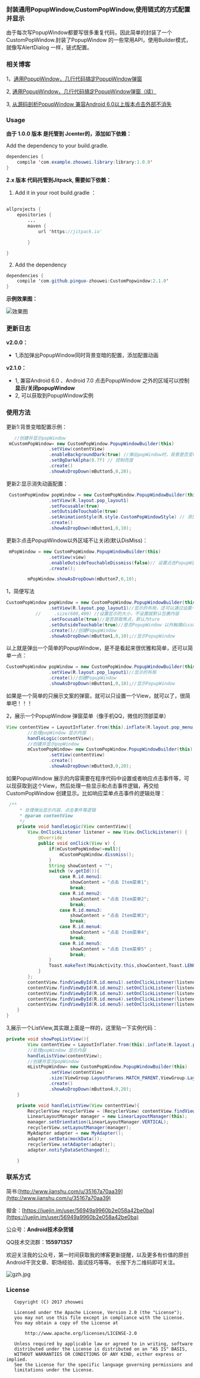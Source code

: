 ### 封装通用PopupWindow,CustomPopWindow,使用链式的方式配置并显示

由于每次写PopupWindow都要写很多重复代码，因此简单的封装了一个CustomPopWindow.封装了PopupWindow 的一些常用API，使用Builder模式，就像写AlertDialog 一样，链式配置。

### 相关博客

1，[通用PopupWindow，几行代码搞定PopupWindow弹窗](http://www.jianshu.com/p/9304d553aa67)

2, [通用PopupWindow，几行代码搞定PopupWindow弹窗（续）](http://www.jianshu.com/p/46d13fe78099)

3, [从源码剖析PopupWindow 兼容Android 6.0以上版本点击外部不消失](http://www.jianshu.com/p/c9a83decb314)

### Usage

**由于 1.0.0 版本 是托管到 Jcenter的，添加如下依赖：**

Add the dependency to your build.gradle.


```java
dependencies {
    compile 'com.example.zhouwei.library:library:1.0.0'
}
```

 **2.x 版本 代码托管到Jitpack, 需要如下依赖：**
 
1. Add it in your root build.gradle ：
 ```java
     
 allprojects {
     epositories {
         ...
         maven {
             url 'https://jitpack.io'
 
         }
 
 }
 ```
 
2. Add the dependency
```java
dependencies {
	compile 'com.github.pinguo-zhouwei:CustomPopwindow:2.1.0'
}
```

**示例效果图：**

![效果图](image/pop_window.gif)


### 更新日志

**v2.0.0：**

* 1,添加弹出PopupWindow同时背景变暗的配置，添加配置动画

**v2.1.0：**

* 1, 兼容Android 6.0 、Android 7.0 点击PopupWindow 之外的区域可以控制 **显示/关闭popupWindow**
* 2, 可以获取到PopupWindow实例
### 使用方法


更新1:背景变暗配置示例：

```java
   //创建并显示popWindow
 mCustomPopWindow= new CustomPopWindow.PopupWindowBuilder(this)
                .setView(contentView)
                .enableBackgroundDark(true) //弹出popWindow时，背景是否变暗
                .setBgDarkAlpha(0.7f) // 控制亮度
                .create()
                .showAsDropDown(mButton5,0,20);
```
更新2:显示消失动画配置：

```java
 CustomPopWindow popWindow = new CustomPopWindow.PopupWindowBuilder(this)
                .setView(R.layout.pop_layout1)
                .setFocusable(true)
                .setOutsideTouchable(true)
                .setAnimationStyle(R.style.CustomPopWindowStyle) // 添加自定义显示和消失动画
                .create()
                .showAsDropDown(mButton1,0,10);
```

更新3:点击PopupWindow以外区域不让关闭(默认DisMiss)：

```java
 mPopWindow = new CustomPopWindow.PopupWindowBuilder(this)
                .setView(view)
                .enableOutsideTouchableDissmiss(false)// 设置点击PopupWindow之外的地方，popWindow不关闭，如果不设置这个属性或者为true，则关闭
                .create();

        mPopWindow.showAsDropDown(mButton7,0,10);
```



1，简便写法
```java
CustomPopWindow popWindow = new CustomPopWindow.PopupWindowBuilder(this)
                .setView(R.layout.pop_layout1)//显示的布局，还可以通过设置一个View
           //     .size(600,400) //设置显示的大小，不设置就默认包裹内容
                .setFocusable(true)//是否获取焦点，默认为ture
                .setOutsideTouchable(true)//是否PopupWindow 以外触摸dissmiss
                .create()//创建PopupWindow
                .showAsDropDown(mButton1,0,10);//显示PopupWindow
```
以上就是弹出一个简单的PopupWindow，是不是看起来很优雅和简单，还可以简单一点：

```java
CustomPopWindow popWindow = new CustomPopWindow.PopupWindowBuilder(this)
                .setView(R.layout.pop_layout1)//显示的布局
                .create()//创建PopupWindow
                .showAsDropDown(mButton1,0,10);//显示PopupWindow
```
如果是一个简单的只展示文案的弹窗，就可以只设置一个View，就可以了，很简单吧！！！

2，展示一个PopupWindow 弹窗菜单（像手机QQ，微信的顶部菜单）
```java
View contentView = LayoutInflater.from(this).inflate(R.layout.pop_menu,null);
        //处理popWindow 显示内容
        handleLogic(contentView);
        //创建并显示popWindow
        mCustomPopWindow= new CustomPopWindow.PopupWindowBuilder(this)
                .setView(contentView)
                .create()
                .showAsDropDown(mButton3,0,20);
```
如果PopupWindow 展示的内容需要在程序代码中设置或者响应点击事件等，可以现获取到这个View，然后处理一些显示和点击事件逻辑，再交给CustomPopWindow 创建显示。比如响应菜单点击事件的逻辑处理：
```java
 /**
     * 处理弹出显示内容、点击事件等逻辑
     * @param contentView
     */
    private void handleLogic(View contentView){
        View.OnClickListener listener = new View.OnClickListener() {
            @Override
            public void onClick(View v) {
                if(mCustomPopWindow!=null){
                    mCustomPopWindow.dissmiss();
                }
                String showContent = "";
                switch (v.getId()){
                    case R.id.menu1:
                        showContent = "点击 Item菜单1";
                        break;
                    case R.id.menu2:
                        showContent = "点击 Item菜单2";
                        break;
                    case R.id.menu3:
                        showContent = "点击 Item菜单3";
                        break;
                    case R.id.menu4:
                        showContent = "点击 Item菜单4";
                        break;
                    case R.id.menu5:
                        showContent = "点击 Item菜单5" ;
                        break;
                }
                Toast.makeText(MainActivity.this,showContent,Toast.LENGTH_SHORT).show();
            }
        };
        contentView.findViewById(R.id.menu1).setOnClickListener(listener);
        contentView.findViewById(R.id.menu2).setOnClickListener(listener);
        contentView.findViewById(R.id.menu3).setOnClickListener(listener);
        contentView.findViewById(R.id.menu4).setOnClickListener(listener);
        contentView.findViewById(R.id.menu5).setOnClickListener(listener);
    }
}
```
3,展示一个ListView,其实跟上面是一样的，这里贴一下实例代码：
```java
private void showPopListView(){
        View contentView = LayoutInflater.from(this).inflate(R.layout.pop_list,null);
        //处理popWindow 显示内容
        handleListView(contentView);
        //创建并显示popWindow
        mListPopWindow= new CustomPopWindow.PopupWindowBuilder(this)
                .setView(contentView)
                .size(ViewGroup.LayoutParams.MATCH_PARENT,ViewGroup.LayoutParams.MATCH_PARENT)//显示大小
                .create()
                .showAsDropDown(mButton4,0,20);
    }

    private void handleListView(View contentView){
        RecyclerView recyclerView = (RecyclerView) contentView.findViewById(R.id.recyclerView);
        LinearLayoutManager manager = new LinearLayoutManager(this);
        manager.setOrientation(LinearLayoutManager.VERTICAL);
        recyclerView.setLayoutManager(manager);
        MyAdapter adapter = new MyAdapter();
        adapter.setData(mockData());
        recyclerView.setAdapter(adapter);
        adapter.notifyDataSetChanged();

    }
```

### 联系方式
 简书:[http://www.jianshu.com/u/35167a70aa39](http://www.jianshu.com/u/35167a70aa39)
 
 掘金：[https://juejin.im/user/56949a9960b2e058a42be0ba](https://juejin.im/user/56949a9960b2e058a42be0ba)
 
 公众号：**Android技术杂货铺**
 
 QQ技术交流群：**155971357**
 
 欢迎关注我的公众号，第一时间获取我的博客更新提醒，以及更多有价值的原创Android干货文章、职场经验、面试技巧等等。
 长按下方二维码即可关注。

 ![gzh.jpg](image/gzh.jpg)

### License

```
   Copyright (C) 2017 zhouwei

   Licensed under the Apache License, Version 2.0 (the "License");
   you may not use this file except in compliance with the License.
   You may obtain a copy of the License at

       http://www.apache.org/licenses/LICENSE-2.0

   Unless required by applicable law or agreed to in writing, software
   distributed under the License is distributed on an "AS IS" BASIS,
   WITHOUT WARRANTIES OR CONDITIONS OF ANY KIND, either express or implied.
   See the License for the specific language governing permissions and
   limitations under the License.
```
